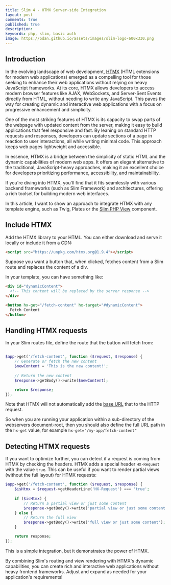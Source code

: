 ```yaml
---
title: Slim 4 - HTMX Server-side Integration
layout: post
comments: true
published: true
description:
keywords: php, slim, basic auth
image: https://odan.github.io/assets/images/slim-logo-600x330.png
---
```


## Introduction

In the evolving landscape of web development, [HTMX](https://htmx.org/)
(HTML extensions for modern web applications) 
emerged as a compelling tool for those seeking to enhance their 
web applications without relying on heavy JavaScript frameworks. 
At its core, HTMX allows developers to access modern browser features 
like AJAX, WebSockets, and Server-Sent Events directly from HTML, 
without needing to write any JavaScript. This paves the way for creating 
dynamic and interactive web applications with a focus on progressive 
enhancement and simplicity.

One of the most striking features of HTMX is its capacity to swap parts 
of the webpage with updated content from the server, making it easy to 
build applications that feel responsive and fast. By leaning on 
standard HTTP requests and responses, developers can update sections 
of a page in reaction to user interactions, all while writing minimal code. 
This approach keeps web pages lightweight and accessible.

In essence, HTMX is a bridge between the simplicity of static HTML 
and the dynamic capabilities of modern web apps. It offers an elegant 
alternative to the traditional, JavaScript-heavy approaches, 
making it an excellent choice for developers prioritizing 
performance, accessibility, and maintainability.

If you're diving into HTMX, you'll find that it fits seamlessly 
with various backend frameworks (such as Slim Framework) and architectures, 
offering a rich toolset for building modern web interfaces.

In this article, I want to show an approach to
integrate HTMX with any template engine, such as Twig, Plates
or the [Slim PHP View](https://github.com/slimphp/PHP-View) component.

## Include HTMX

Add the HTMX library to your HTML. 
You can either download and serve it locally or include it from a CDN:

```html
<script src="https://unpkg.com/htmx.org@1.9.4"></script>
```

Suppose you want a button that, when clicked, 
fetches content from a Slim route and replaces the content of a div. 

In your template, you can have something like:

```html
<div id="dynamicContent">
  <!-- This content will be replaced by the server response -->
</div>

<button hx-get="/fetch-content" hx-target="#dynamicContent">
  Fetch Content
</button>
```

## Handling HTMX requests

In your Slim routes file, define the route that the button will fetch from:

```php

$app->get('/fetch-content', function ($request, $response) {
    // Generate or fetch the new content
    $newContent = 'This is the new content!';
    
    // Return the new content
    $response->getBody()->write($newContent);

    return $response;
});
``` 

Note that HTMX will not automatically add the [base URL](https://developer.mozilla.org/en-US/docs/Web/HTML/Element/base) that to the HTTP request.

So when you are running your application within a sub-directory of the 
webservers document-root, then you should also define the full URL path
in the `hx-get` value, for example `hx-get="/my-app/fetch-content"`

## Detecting HTMX requests

If you want to optimize further, you can detect if a request 
is coming from HTMX by checking the headers. 
HTMX adds a special header `HX-Request` with the value `true`. 
This can be useful if you want to render partial views 
(without the full layout) for HTMX requests:

```php
$app->get('/fetch-content', function ($request, $response) {
    $isHtmx = $request->getHeaderLine('HX-Request') === 'true';
    
    if ($isHtmx) {
        // Return a partial view or just some content
        $response->getBody()->write('partial view or just some content');
    } else {
        // Return the full view
        $response->getBody()->write('full view or just some content');
    }

    return response;
});
```

This is a simple integration, but it demonstrates the power of HTMX. 

By combining Slim's routing and view rendering with HTMX's 
dynamic capabilities, you can create rich and interactive 
web applications without heavy frontend frameworks. 
Adjust and expand as needed for your application's requirements!

